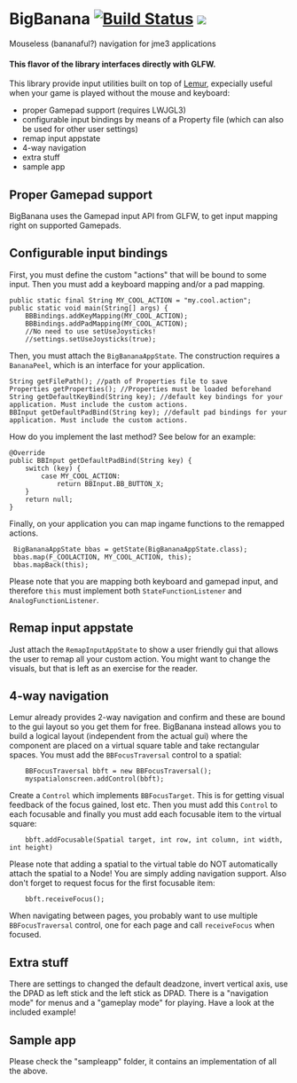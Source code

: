 # BigBanana [![Build Status](https://travis-ci.org/Pesegato/BigBanana.svg?branch=master)](https://travis-ci.org/Pesegato/BigBanana) [![](https://jitpack.io/v/Pesegato/bigbanana.svg)](https://jitpack.io/#Pesegato/bigbanana)
Mouseless (bananaful?) navigation for jme3 applications

#### This flavor of the library interfaces directly with GLFW.

This library provide input utilities built on top of [Lemur](https://github.com/jMonkeyEngine-Contributions/Lemur), expecially useful when your game is played without the mouse and keyboard:
* proper Gamepad support (requires LWJGL3)
* configurable input bindings by means of a Property file (which can also be used for other user settings)
* remap input appstate
* 4-way navigation
* extra stuff
* sample app

## Proper Gamepad support

BigBanana uses the Gamepad input API from GLFW, to get input mapping right on supported Gamepads.

## Configurable input bindings

First, you must define the custom "actions" that will be bound to some input. Then you must add a keyboard mapping and/or a pad mapping.

    public static final String MY_COOL_ACTION = "my.cool.action";
    public static void main(String[] args) {
        BBBindings.addKeyMapping(MY_COOL_ACTION);
        BBBindings.addPadMapping(MY_COOL_ACTION);
        //No need to use setUseJoysticks!
        //settings.setUseJoysticks(true);

Then, you must attach the `BigBananaAppState`. The construction requires a `BananaPeel`, which is an interface for your application.

    String getFilePath(); //path of Properties file to save
    Properties getProperties(); //Properties must be loaded beforehand
    String getDefaultKeyBind(String key); //default key bindings for your application. Must include the custom actions.
    BBInput getDefaultPadBind(String key); //default pad bindings for your application. Must include the custom actions.

How do you implement the last method? See below for an example:

    @Override
    public BBInput getDefaultPadBind(String key) {
        switch (key) {
            case MY_COOL_ACTION:
                return BBInput.BB_BUTTON_X;
        }
        return null;
    }

Finally, on your application you can map ingame functions to the remapped actions.

     BigBananaAppState bbas = getState(BigBananaAppState.class);
     bbas.map(F_COOLACTION, MY_COOL_ACTION, this);
     bbas.mapBack(this);

Please note that you are mapping both keyboard and gamepad input, and therefore `this` must implement both `StateFunctionListener` and `AnalogFunctionListener`.

## Remap input appstate

Just attach the `RemapInputAppState` to show a user friendly gui that allows the user to remap all your custom action. You might want to change the visuals, but that is left as an exercise for the reader.

## 4-way navigation

Lemur already provides 2-way navigation and confirm and these are bound to the gui layout so you get them for free.
BigBanana instead allows you to build a logical layout (independent from the actual gui) where the component are placed on a virtual square table and take rectangular spaces.
You must add the `BBFocusTraversal` control to a spatial:

        BBFocusTraversal bbft = new BBFocusTraversal();
        myspatialonscreen.addControl(bbft);

Create a `Control` which implements `BBFocusTarget`. This is for getting visual feedback of the focus gained, lost etc.
Then you must add this `Control` to each focusable and finally you must add each focusable item to the virtual square:

        bbft.addFocusable(Spatial target, int row, int column, int width, int height)

Please note that adding a spatial to the virtual table do NOT automatically attach the spatial to a Node! You are simply adding navigation support.
Also don't forget to request focus for the first focusable item:

        bbft.receiveFocus();

When navigating between pages, you probably want to use multiple `BBFocusTraversal` control, one for each page and call `receiveFocus` when focused.

## Extra stuff

There are settings to changed the default deadzone, invert vertical axis, use the DPAD as left stick and the left stick as DPAD. There is a "navigation mode" for menus and a "gameplay mode" for playing. Have a look at the included example!

## Sample app

Please check the "sampleapp" folder, it contains an implementation of all the above.
